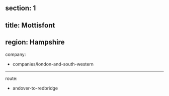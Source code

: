 ﻿section: 1
----
title: Mottisfont
----
region: Hampshire
----
company:
- companies/london-and-south-western
----
route:
- andover-to-redbridge
